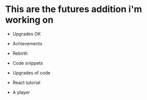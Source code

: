 # This are the futures addition i'm working on

* Upgrades OK

* Achievements

* Rebirth

* Code snippets

* Upgrades of code

* React tutorial

* A player
